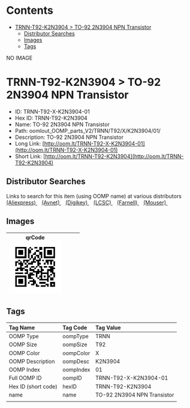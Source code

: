 



Contents
========

* [TRNN-T92-K2N3904 > TO-92 2N3904 NPN Transistor](#trnn-t92-k2n3904--to-92-2n3904-npn-transistor)
	* [Distributor Searches](#distributor-searches)
	* [Images](#images)
	* [Tags](#tags)
  
NO IMAGE  
# TRNN-T92-K2N3904 > TO-92 2N3904 NPN Transistor

- ID: TRNN-T92-X-K2N3904-01
- Hex ID: TRNN-T92-K2N3904
- Name: TO-92 2N3904 NPN Transistor
- Path: oomlout_OOMP_parts_V2/TRNN/T92/X/K2N3904/01/
- Description: TO-92 2N3904 NPN Transistor
- Long Link: [http://oom.lt/TRNN-T92-X-K2N3904-01](http://oom.lt/TRNN-T92-X-K2N3904-01)
- Short Link: [http://oom.lt/TRNN-T92-K2N3904](http://oom.lt/TRNN-T92-K2N3904)

## Distributor Searches
  
Links to search for this item (using OOMP name) at various distributors  
[(Aliexpress) ](https://www.aliexpress.com/wholesale?SearchText=TO-92+2N3904+NPN+Transistor)&nbsp;&nbsp;&nbsp;[(Avnet) ](https://www.avnet.com/shop/us/search/TO-92+2N3904+NPN+Transistor)&nbsp;&nbsp;&nbsp;[(Digikey) ](https://www.digikey.co.uk/en/products/result?s=TO-92+2N3904+NPN+Transistor)&nbsp;&nbsp;&nbsp;[(LCSC) ](https://www.lcsc.com/search?q=TO-92+2N3904+NPN+Transistor)&nbsp;&nbsp;&nbsp;[(Farnell) ](https://uk.farnell.com/search?st=TO-92+2N3904+NPN+Transistor)&nbsp;&nbsp;&nbsp;[(Mouser) ](https://www.mouser.com/c/?q=TO-92+2N3904+NPN+Transistor)&nbsp;&nbsp;&nbsp;
## Images
  

|qrCode<br>[![](https://raw.githubusercontent.com/oomlout/oomlout_OOMP_parts_V2/main/TRNN/T92/X/K2N3904/01/qrCode_140.png)](https://github.com/oomlout/oomlout_OOMP_parts_V2/tree/main/TRNN/T92/X/K2N3904/01/qrCode.png)||||
| :---: | :---: | :---: | :---: |

## Tags
  

|Tag Name|Tag Code|Tag Value|
| :--- | :--- | :--- |
|OOMP Type|oompType|TRNN|
|OOMP Size|oompSize|T92|
|OOMP Color|oompColor|X|
|OOMP Description|oompDesc|K2N3904|
|OOMP Index|oompIndex|01|
|Full OOMP ID|oompID|TRNN-T92-X-K2N3904-01|
|Hex ID (short code)|hexID|TRNN-T92-K2N3904|
|name|name|TO-92 2N3904 NPN Transistor|
||||
